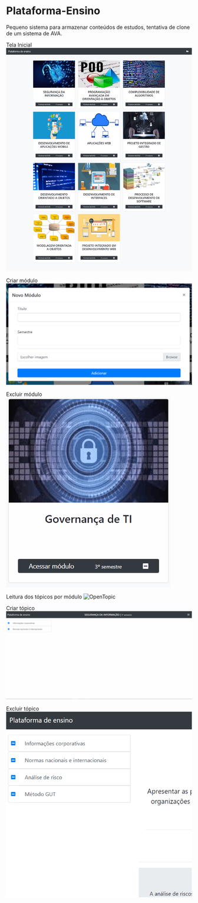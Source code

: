 # Plataforma-Ensino
Pequeno sistema para armazenar conteúdos de estudos, tentativa de clone de um sistema de AVA.

Tela Inicial
![Home](/reademe-data/home.png)

Criar módulo
![NewModule](/reademe-data/NewModule.png)

Excluir módulo
![DeleteModule](/reademe-data/DeleteModule.gif)

Leitura dos tópicos por módulo
![OpenTopic](/reademe-data/OpenTopic.gif)

Criar tópico
![NewTopic](/reademe-data/NewTopic.gif)

Excluir tópico
![DeleteTopic](/reademe-data/DeleteTopic.gif)
